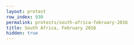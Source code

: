 ```yaml
---
layout: protest
row_index: 930
permalink: protests/south-africa-february-2016
title: South Africa, February 2016
hidden: true
---
```

